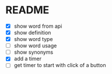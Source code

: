 # README

- [x] show word from api
- [x] show definition
- [x] show word type
- [ ] show word usage
- [ ] show synonyms
- [x] add a timer
- [ ] get timer to start with click of a button
